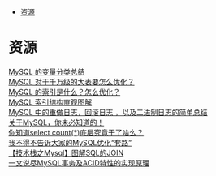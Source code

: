 <!-- TOC -->

- [资源](#资源)

<!-- /TOC -->

# 资源

[MySQL 的变量分类总结](https://mp.weixin.qq.com/s/M2BUZmudpnltu09dw8-PiQ)<br>
[MySQL 对于千万级的大表要怎么优化？](https://mp.weixin.qq.com/s/-aC6WWoZsBp1Ap2jy6BNSA)<br>
[MySQL 的索引是什么？怎么优化？](https://mp.weixin.qq.com/s/TG5J2SznE2cZAuA0noJ8eA)<br>
[MySQL 索引结构直观图解](https://mp.weixin.qq.com/s/TsS7rMnhY-X7jJUmIpzG1Q)<br>
[MySQL 中的重做日志，回滚日志 ，以及二进制日志的简单总结](https://mp.weixin.qq.com/s/2dwGBTmu_da2x-HiHlN0vw)<br>
[关于MySQL，你未必知道的！](https://mp.weixin.qq.com/s/pWHCieOwAdCrz8cauduWlQ)<br>
[你知道select count(*)底层究竟干了啥么？](https://mp.weixin.qq.com/s/SqxWpuTOdcGSHQtR4Mc1mw)<br>
[我不得不告诉大家的MySQL优化“套路”](https://mp.weixin.qq.com/s/Gc5_dvKU_-3NvczcGbjm2A)<br>
[【技术栈之Mysql】图解SQL的JOIN](https://mp.weixin.qq.com/s/WQh-Ro03e9F1Yrhk0tTZ0A)<br>
[一文说尽MySQL事务及ACID特性的实现原理](https://mp.weixin.qq.com/s/yFms_F4h30LofGUkuv1b2g)<br>
